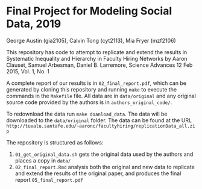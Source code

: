 # Final Project for Modeling Social Data, 2019
George Austin (gia2105), Calvin Tong (cyt2113), Mia Fryer (mzf2106)

This repository has code to attempt to replicate and extend the results in Systematic Inequality and Hierarchy in Faculty Hiring Networks by Aaron Clauset, Samuel Arbesman, Daniel B. Larremore, Science Advances 12 Feb 2015, Vol. 1, No. 1

A complete report of our results is in `02_final_report.pdf`, which can be generated by cloning this repository and running `make` to execute the commands in the `Makefile` file. All data are in `data/original` and any original source code provided by the authors is in `authors_original_code/`.

To redownload the data run `make doanload_data`. The data will be downloaded to the `data/original` folder. The data can be found at the URL `http://tuvalu.santafe.edu/~aaronc/facultyhiring/replicationData_all.zip`

The repository is structured as follows:

1. `01_get_original_data.sh` gets the original data used by the authors and places a copy in `data/`
2. `02_final_report.Rmd` analysis both the original and new data to replicate and extend the results of the original paper, and produces the final report `05_final_report.pdf`

